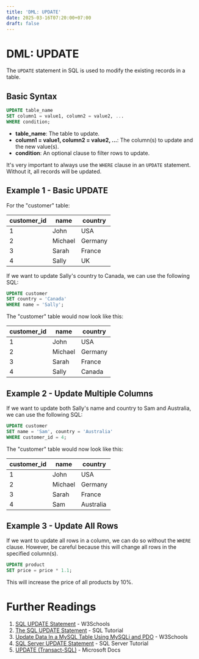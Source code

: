 ```yaml
---
title: 'DML: UPDATE'
date: 2025-03-16T07:20:00+07:00
draft: false
---
```


# DML: UPDATE

The `UPDATE` statement in SQL is used to modify the existing records in a table.

## Basic Syntax

```sql
UPDATE table_name
SET column1 = value1, column2 = value2, ...
WHERE condition;
```

- **table_name**: The table to update.
- **column1 = value1, column2 = value2, ...**: The column(s) to update and the new value(s).
- **condition**: An optional clause to filter rows to update.

It's very important to always use the `WHERE` clause in an `UPDATE` statement. Without it, all records will be updated.

## Example 1 - Basic UPDATE

For the "customer" table:

| customer_id | name    | country |
| ----------- | ------- | ------- |
| 1           | John    | USA     |
| 2           | Michael | Germany |
| 3           | Sarah   | France  |
| 4           | Sally   | UK      |

If we want to update Sally's country to Canada, we can use the following SQL:

```sql
UPDATE customer
SET country = 'Canada'
WHERE name = 'Sally';
```

The "customer" table would now look like this:

| customer_id | name    | country |
| ----------- | ------- | ------- |
| 1           | John    | USA     |
| 2           | Michael | Germany |
| 3           | Sarah   | France  |
| 4           | Sally   | Canada  |

## Example 2 - Update Multiple Columns

If we want to update both Sally's name and country to Sam and Australia, we can use the following SQL:

```sql
UPDATE customer
SET name = 'Sam', country = 'Australia'
WHERE customer_id = 4;
```

The "customer" table would now look like this:

| customer_id | name    | country   |
| ----------- | ------- | --------- |
| 1           | John    | USA       |
| 2           | Michael | Germany   |
| 3           | Sarah   | France    |
| 4           | Sam     | Australia |

## Example 3 - Update All Rows

If we want to update all rows in a column, we can do so without the `WHERE` clause. However, be careful because this will change all rows in the specified column(s).

```sql
UPDATE product
SET price = price * 1.1;
```

This will increase the price of all products by 10%.

# Further Readings

1. [SQL UPDATE Statement](https://www.w3schools.com/sql/sql_update.asp) - W3Schools
2. [The SQL UPDATE Statement](https://www.sqltutorial.org/sql-update/) - SQL Tutorial
3. [Update Data In a MySQL Table Using MySQLi and PDO](https://www.w3schools.com/sql/sql_update.asp) - W3Schools
4. [SQL Server UPDATE Statement](https://www.sqlservertutorial.net/sql-server-basics/sql-server-update/) - SQL Server Tutorial
5. [UPDATE (Transact-SQL)](https://docs.microsoft.com/en-us/sql/t-sql/queries/update-transact-sql?view=sql-server-ver15) - Microsoft Docs
